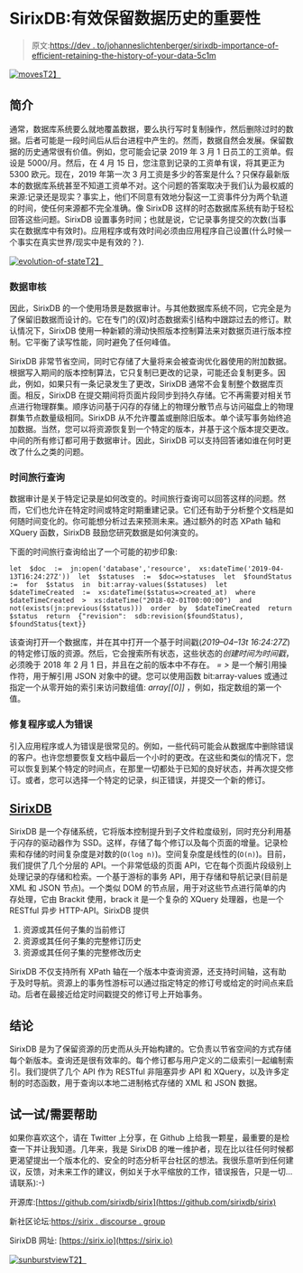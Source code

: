 # SirixDB:有效保留数据历史的重要性

> 原文:[https://dev . to/johanneslichtenberger/sirixdb-importance-of-efficient-retaining-the-history-of-your-data-5c1m](https://dev.to/johanneslichtenberger/sirixdb-importance-of-efficiently-retaining-the-history-of-your-data-5c1m)

[![moves](../Images/6f4ea1bec06de1e0c104bff50444e607.png)T2】](https://res.cloudinary.com/practicaldev/image/fetch/s--yoCr9B4j--/c_limit%2Cf_auto%2Cfl_progressive%2Cq_auto%2Cw_880/https://sirix.io/images/moves-cut.png)

## [](#introduction)简介

通常，数据库系统要么就地覆盖数据，要么执行写时复制操作，然后删除过时的数据。后者可能是一段时间后从后台进程中产生的。然而，数据自然会发展。保留数据的历史通常很有价值。例如，您可能会记录 2019 年 3 月 1 日员工的工资单。假设是 5000/月。然后，在 4 月 15 日，您注意到记录的工资单有误，将其更正为 5300 欧元。现在，2019 年第一次 3 月工资是多少的答案是什么？只保存最新版本的数据库系统甚至不知道工资单不对。这个问题的答案取决于我们认为最权威的来源:记录还是现实？事实上，他们不同意有效地分裂这一工资事件分为两个轨道的时间，使任何来源都不完全准确。像 SirixDB 这样的时态数据库系统有助于轻松回答这些问题。SirixDB 设置事务时间；也就是说，它记录事务提交的次数(当事实在数据库中有效时)。应用程序或有效时间必须由应用程序自己设置(什么时候一个事实在真实世界/现实中是有效的？).

[![evolution-of-state](../Images/df45604564f244c9db0a4490239675c1.png)T2】](https://res.cloudinary.com/practicaldev/image/fetch/s--yePlsyUD--/c_limit%2Cf_auto%2Cfl_progressive%2Cq_auto%2Cw_880/https://sirix.io/images/evolution-of-state.png)

### [](#data-audits)数据审核

因此，SirixDB 的一个使用场景是数据审计。与其他数据库系统不同，它完全是为了保留旧数据而设计的。它在专门的(双)时态数据索引结构中跟踪过去的修订。默认情况下，SirixDB 使用一种新颖的滑动快照版本控制算法来对数据页进行版本控制。它平衡了读写性能，同时避免了任何峰值。

SirixDB 非常节省空间，同时它存储了大量将来会被查询优化器使用的附加数据。根据写入期间的版本控制算法，它只复制已更改的记录，可能还会复制更多。因此，例如，如果只有一条记录发生了更改，SirixDB 通常不会复制整个数据库页面。相反，SirixDB 在提交期间将页面片段同步到持久存储。它不再需要对相关节点进行物理群集。顺序访问基于闪存的存储上的物理分散节点与访问磁盘上的物理群集节点数量级相同。SirixDB 从不允许覆盖或删除旧版本。单个读写事务始终追加数据。当然，您可以将资源恢复到一个特定的版本，并基于这个版本提交更改。中间的所有修订都可用于数据审计。因此，SirixDB 可以支持回答诸如谁在何时更改了什么之类的问题。

### [](#time-travel-queries)时间旅行查询

数据审计是关于特定记录是如何改变的。时间旅行查询可以回答这样的问题。然而，它们也允许在特定时间或特定时期重建记录。它们还有助于分析整个文档是如何随时间变化的。你可能想分析过去来预测未来。通过额外的时态 XPath 轴和 XQuery 函数，SirixDB 鼓励您研究数据是如何演变的。

下面的时间旅行查询给出了一个可能的初步印象:

```
let  $doc  :=  jn:open('database','resource',  xs:dateTime('2019-04-13T16:24:27Z'))  let  $statuses  :=  $doc=>statuses  let  $foundStatus  :=  for  $status  in  bit:array-values($statuses)  let  $dateTimeCreated  :=  xs:dateTime($status=>created_at)  where  $dateTimeCreated  >  xs:dateTime("2018-02-01T00:00:00")  and  not(exists(jn:previous($status)))  order  by  $dateTimeCreated  return  $status  return  {"revision":  sdb:revision($foundStatus),  $foundStatus{text}} 
```

该查询打开一个数据库，并在其中打开一个基于时间戳(*2019–04–13t 16:24:27Z*)的特定修订版的资源。然后，它会搜索所有状态，这些状态的*创建时间为时间戳*，必须晚于 2018 年 2 月 1 日，并且在之前的版本中不存在。 *= >* 是一个解引用操作符，用于解引用 JSON 对象中的键。您可以使用函数 bit:array-values 或通过指定一个从零开始的索引来访问数组值: *array[[0]]* ，例如，指定数组的第一个值。

### [](#fixing-application-or-human-errors)修复程序或人为错误

引入应用程序或人为错误是很常见的。例如，一些代码可能会从数据库中删除错误的客户。也许您想要恢复文档中最后一个小时的更改。在这些和类似的情况下，您可以恢复到某个特定的时间点，在那里一切都处于已知的良好状态，并再次提交修订。或者，您可以选择一个特定的记录，纠正错误，并提交一个新的修订。

## [](#sirixdb)[SirixDB](https://sirix.io)

SirixDB 是一个存储系统，它将版本控制提升到子文件粒度级别，同时充分利用基于闪存的驱动器作为 SSD。这样，存储了每个修订以及每个页面的增量。记录检索和存储的时间复杂度是对数的(`O(log n)`)。空间复杂度是线性的(`O(n)`)。目前，我们提供了几个分层的 API。一个非常低级的页面 API，它在每个页面片段级别上处理记录的存储和检索。一个基于游标的事务 API，用于存储和导航记录(目前是 XML 和 JSON 节点)。一个类似 DOM 的节点层，用于对这些节点进行简单的内存处理，它由 Brackit 使用，brack it 是一个复杂的 XQuery 处理器，也是一个 RESTful 异步 HTTP-API。SirixDB 提供

1.  资源或其任何子集的当前修订
2.  资源或其任何子集的完整修订历史
3.  资源或其任何子集的完整修改历史

SirixDB 不仅支持所有 XPath 轴在一个版本中查询资源，还支持时间轴，这有助于及时导航。资源上的事务性游标可以通过指定特定的修订号或给定的时间点来启动。后者在最接近给定时间戳提交的修订号上开始事务。

## [](#conclusion)结论

SirixDB 是为了保留资源的历史而从头开始构建的。它负责以节省空间的方式存储每个新版本。查询还是很有效率的。每个修订都与用户定义的二级索引一起编制索引。我们提供了几个 API 作为 RESTful 非阻塞异步 API 和 XQuery，以及许多定制的时态函数，用于查询以本地二进制格式存储的 XML 和 JSON 数据。

## [](#give-it-a-tryhelp-needed)试一试/需要帮助

如果你喜欢这个，请在 Twitter 上分享，在 Github 上给我一颗星，最重要的是检查一下并让我知道。几年来，我是 SirixDB 的唯一维护者，现在比以往任何时候都更渴望提出一个版本化的、安全的时态分析平台社区的想法。我很乐意听到任何建议，反馈，对未来工作的建议，例如关于水平缩放的工作，错误报告，只是一切…请联系):-)

开源库:[https://github.com/sirixdb/sirix](https://github.com/sirixdb/sirix)

新社区论坛:[https://sirix . discourse . group](https://sirix.discourse.group)

SirixDB 网址: [https://sirix.io](https://sirix.io)

[![sunburstview](../Images/5eb1ef1426ea430f95e88ca64efba33c.png)T2】](https://res.cloudinary.com/practicaldev/image/fetch/s--5EPDdQWR--/c_limit%2Cf_auto%2Cfl_progressive%2Cq_auto%2Cw_880/https://sirix.io/images/sunburstview-cut.png)